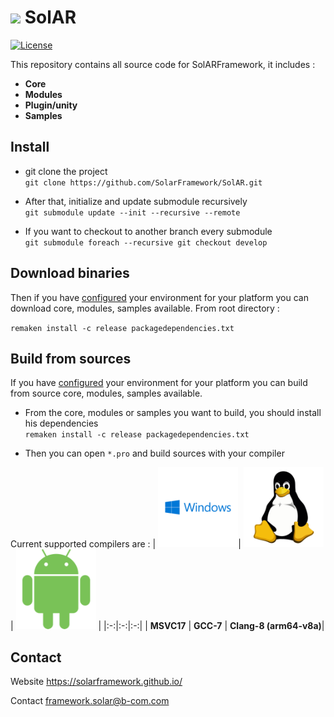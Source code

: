 # ![](https://avatars2.githubusercontent.com/u/32097221?s=25&v=4) SolAR 


[![License](https://img.shields.io/github/license/SolARFramework/Sample-triangulation?style=flat-square&label=License)](https://www.apache.org/licenses/LICENSE-2.0)

This repository contains all source code for SolARFramework, it includes : 
* **Core**
* **Modules**
* **Plugin/unity**
* **Samples**

## Install 
* git clone the project  
`git clone https://github.com/SolarFramework/SolAR.git`

* After that, initialize and update submodule recursively  
 `git submodule update --init --recursive --remote`

* If you want to checkout to another branch every submodule  
 `git submodule foreach --recursive git checkout develop`

## Download binaries
Then if you have [configured](https://solarframework.github.io/install/) your environment for your platform you can download core, modules, samples available. From root directory : 

`remaken install -c release packagedependencies.txt`

## Build from sources
If you have [configured](https://solarframework.github.io/install/) your environment for your platform you can build from source core, modules, samples available.

* From the core, modules or samples you want to build, you should install his dependencies  
`remaken install -c release packagedependencies.txt`

* Then you can open `*.pro` and build sources with your compiler

Current supported compilers are :
| <img src="https://raw.githubusercontent.com/github/explore/80688e429a7d4ef2fca1e82350fe8e3517d3494d/topics/windows/windows.png" alt="windows logo" width="128" height="128">| <img src="https://raw.githubusercontent.com/github/explore/80688e429a7d4ef2fca1e82350fe8e3517d3494d/topics/linux/linux.png" alt="linux logo" width="128" height="128"> | <img src="https://raw.githubusercontent.com/github/explore/80688e429a7d4ef2fca1e82350fe8e3517d3494d/topics/android/android.png" alt="android logo" width="128" height="128"> |
|:-:|:-:|:-:|
| **MSVC17** | **GCC-7** | **Clang-8 (arm64-v8a)**| 

## Contact 
Website https://solarframework.github.io/

Contact framework.solar@b-com.com
